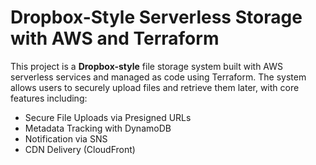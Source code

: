 # Dropbox-Style Serverless Storage with AWS and Terraform

This project is a **Dropbox-style** file storage system built with AWS serverless services and managed as code using Terraform.
The system allows users to securely upload files and retrieve them later, with core features including:
- Secure File Uploads via Presigned URLs
- Metadata Tracking with DynamoDB
- Notification via SNS
- CDN Delivery (CloudFront)